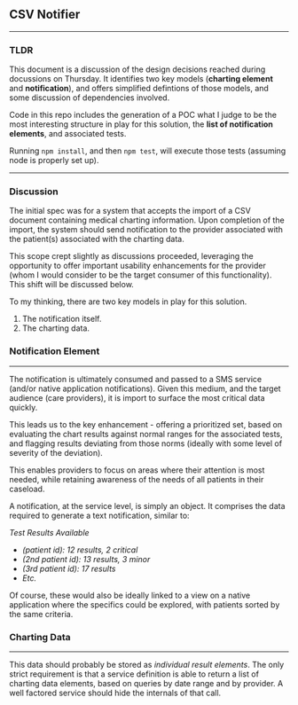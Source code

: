 ## CSV Notifier

---
### TLDR
This document is a discussion of the design decisions reached during docussions on Thursday. It identifies two key models (**charting element** and **notification**), and offers simplified defintions of those models, and some discussion of dependencies involved.

Code in this repo includes the generation of a POC what I judge to be the most interesting structure in play for this solution, the **list of notification elements**, and associated tests.

Running `npm install`, and then `npm test`, will execute those tests (assuming node is properly set up).

---
### Discussion

The initial spec was for a system that accepts the  import of a CSV document containing medical charting information. Upon completion of the import, the system should send notification to the provider associated with the patient(s) associated with the charting data.

This scope crept slightly as discussions proceeded, leveraging the opportunity to offer important usability enhancements for the provider (whom I would consider to be the target consumer of this functionality). This shift will be discussed below.

To my thinking, there are two key models in play for this solution.

1. The notification itself.
2. The charting data.

### Notification Element

---
The notification is ultimately consumed and passed to a SMS service (and/or native application notifications). Given this medium, and the target audience (care providers), it is import to surface the most critical data quickly.

This leads us to the key enhancement - offering a prioritized set, based on evaluating the chart results against normal ranges for the associated tests, and flagging results deviating from those norms (ideally with some level of severity of the deviation).

This enables providers to focus on areas where their attention is most needed, while retaining awareness of the needs of all patients in their caseload.

A notification, at the service level, is simply an object. It comprises the data required to generate a text notification, similar to:

_Test Results Available_
* _(patient id): 12 results, 2 critical_
* _(2nd patient id): 13 results, 3 minor_
* _(3rd patient id): 17 results_
* _Etc._

Of course, these would also be ideally linked to a view on a native application where the specifics could be explored, with patients sorted by the same criteria.

### Charting Data

---
This data should probably be stored as *individual result elements*. The only strict requirement is that a service definition is able to return a list of charting data elements, based on queries by date range and by provider. A well factored service should hide the internals of that call.
